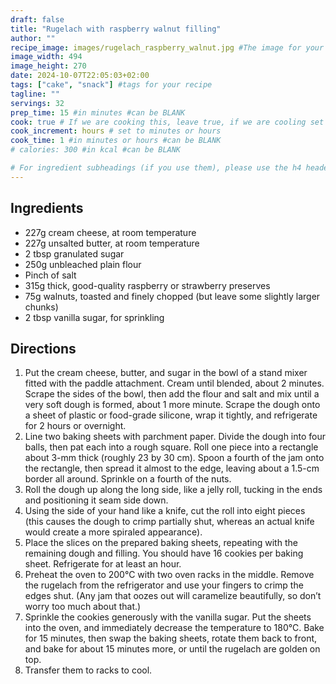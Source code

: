 ```yaml
---
draft: false
title: "Rugelach with raspberry walnut filling"
author: ""
recipe_image: images/rugelach_raspberry_walnut.jpg #The image for your recipe
image_width: 494
image_height: 270
date: 2024-10-07T22:05:03+02:00
tags: ["cake", "snack"] #tags for your recipe
tagline: ""
servings: 32
prep_time: 15 #in minutes #can be BLANK
cook: true # If we are cooking this, leave true, if we are cooling set to false
cook_increment: hours # set to minutes or hours
cook_time: 1 #in minutes or hours #can be BLANK
# calories: 300 #in kcal #can be BLANK

# For ingredient subheadings (if you use them), please use the h4 header.  For print view I have those elements targeted
---
```



## Ingredients

- 227g cream cheese, at room temperature
- 227g unsalted butter, at room temperature
- 2 tbsp granulated sugar
- 250g unbleached plain flour
- Pinch of salt
- 315g thick, good-quality raspberry or strawberry preserves
- 75g walnuts, toasted and finely chopped (but leave some slightly larger chunks)
- 2 tbsp vanilla sugar, for sprinkling

## Directions

1. Put the cream cheese, butter, and sugar in the bowl of a stand mixer fitted with the paddle attachment. Cream until blended, about 2 minutes. Scrape the sides of the bowl, then add the flour and salt and mix until a very soft dough is formed, about 1 more minute. Scrape the dough onto a sheet of plastic or food-grade silicone, wrap it tightly, and refrigerate for 2 hours or overnight.
2. Line two baking sheets with parchment paper. Divide the dough into four balls, then pat each into a rough square. Roll one piece into a rectangle about 3-mm thick (roughly 23 by 30 cm). Spoon a fourth of the jam onto the rectangle, then spread it almost to the edge, leaving about a 1.5-cm border all around. Sprinkle on a fourth of the nuts.
3. Roll the dough up along the long side, like a jelly roll, tucking in the ends and positioning it seam side down.
4. Using the side of your hand like a knife, cut the roll into eight pieces (this causes the dough to crimp partially shut, whereas an actual knife would create a more spiraled appearance).
5. Place the slices on the prepared baking sheets, repeating with the remaining dough and filling. You should have 16 cookies per baking sheet. Refrigerate for at least an hour.
6. Preheat the oven to 200°C with two oven racks in the middle. Remove the rugelach from the refrigerator and use your fingers to crimp the edges shut. (Any jam that oozes out will caramelize beautifully, so don’t worry too much about that.)
7. Sprinkle the cookies generously with the vanilla sugar. Put the sheets into the oven, and immediately decrease the temperature to 180°C. Bake for 15 minutes, then swap the baking sheets, rotate them back to front, and bake for about 15 minutes more, or until the rugelach are golden on top.
8. Transfer them to racks to cool.